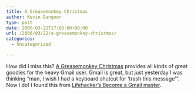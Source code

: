 ```yaml
---
title: A Greasemonkey Christmas
author: Kevin Dangoor
type: post
date: 2006-03-22T17:08:00+00:00
url: /2006/03/22/a-greasemonkey-christmas/
categories:
  - Uncategorized

---
```

How did I miss this? [A Greasemonkey Christmas][1] provides all kinds of great goodies for the heavy Gmail user. Gmail is great, but just yesterday I was thinking &#8220;man, I wish I had a keyboard shutcut for &#8216;trash this message'&#8221;. Now I do! I found this from [Lifehacker&#8217;s Become a Gmail master][2].

 [1]: http://persistent.info/archives/2005/12/23/greasemonkey
 [2]: http://www.lifehacker.com/software/gmail/hack-attack-become-a-gmail-master-161399.php